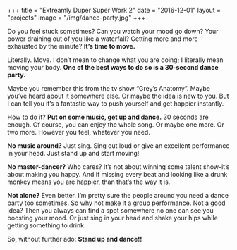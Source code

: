 +++
title = "Extreamly Duper Super Work 2"
date = "2016-12-01"
layout = "projects"
image = "/img/dance-party.jpg"
+++


Do you feel stuck sometimes? Can you watch your mood go down? Your power draining out of you like a waterfall? Getting more and more exhausted by the minute? **It’s time to move.**

Literally. Move. I don’t mean to change what you are doing; I literally mean moving your body. **One of the best ways to do so is a 30-second dance party.**

Maybe you remember this from the tv show “Grey’s Anatomy”. Maybe you’ve heard about it somewhere else. Or maybe the idea is new to you. But I can tell you it’s a fantastic way to push yourself and get happier instantly.

How to do it? **Put on some music, get up and dance.** 30 seconds are enough. Of course, you can enjoy the whole song. Or maybe one more. Or two more. However you feel, whatever you need.

**No music around?** Just sing. Sing out loud or give an excellent performance in your head. Just stand up and start moving!

**No master-dancer?** Who cares? It’s not about winning some talent show-it’s about making you happy. And if missing every beat and looking like a drunk monkey means you are happier, than that’s the way it is.

**Not alone?** Even better. I’m pretty sure the people around you need a dance party too sometimes. So why not make it a group performance. Not a good idea? Then you always can find a spot somewhere no one can see you boosting your mood. Or just sing in your head and shake your hips while getting something to drink.

So, without further ado: **Stand up and dance!!**


